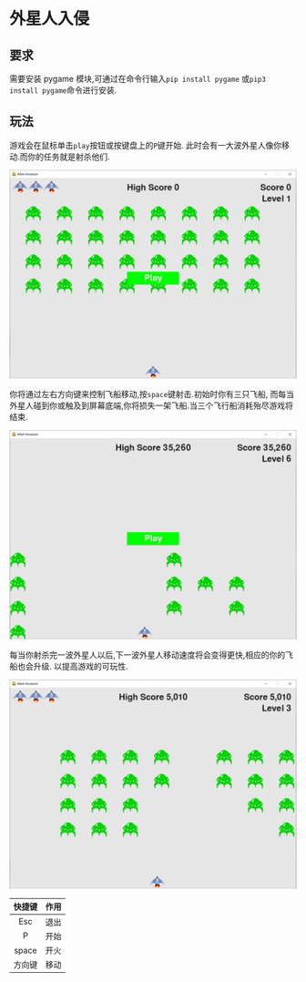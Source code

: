# 外星人入侵

## 要求

需要安装 pygame 模块,可通过在命令行输入`pip install pygame`
或`pip3 install pygame`命令进行安装.

## 玩法

游戏会在鼠标单击`play`按钮或按键盘上的`P`键开始.
此时会有一大波外星人像你移动.而你的任务就是射杀他们.

![](/images/2021-10-19_141808.png)

你将通过左右方向键来控制飞船移动,按`space`键射击.初始时你有三只飞船,
而每当外星人碰到你或触及到屏幕底端,你将损失一架飞船.当三个飞行船消耗殆尽游戏将结束.

![](images/2021-10-19_142343.png)

每当你射杀完一波外星人以后,下一波外星人移动速度将会变得更快,相应的你的飞船也会升级.
以提高游戏的可玩性.

![](images/2021-10-19_142158.png)

|快捷键|作用|
|:---:|:---:|
|Esc|退出|
|P|开始|
|space|开火
|方向键|移动
